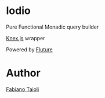 # Iodio
Pure Functional Monadic query builder

[Knex.js](http://knexjs.org/) wrapper

Powered by [Fluture](https://github.com/fluture-js/Fluture)

# Author
[Fabiano Taioli](https://github.com/fbn)
